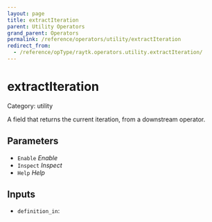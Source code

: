 ```yaml
---
layout: page
title: extractIteration
parent: Utility Operators
grand_parent: Operators
permalink: /reference/operators/utility/extractIteration
redirect_from:
  - /reference/opType/raytk.operators.utility.extractIteration/
---
```


# extractIteration

Category: utility



A field that returns the current iteration, from a downstream
operator.

## Parameters

* `Enable` *Enable*
* `Inspect` *Inspect*
* `Help` *Help*

## Inputs

* `definition_in`: 